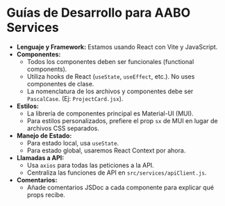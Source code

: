 # Guías de Desarrollo para AABO Services

- **Lenguaje y Framework:** Estamos usando React con Vite y JavaScript.
- **Componentes:**
  - Todos los componentes deben ser funcionales (functional components).
  - Utiliza hooks de React (`useState`, `useEffect`, etc.). No uses componentes de clase.
  - La nomenclatura de los archivos y componentes debe ser `PascalCase`. (Ej: `ProjectCard.jsx`).
- **Estilos:**
  - La librería de componentes principal es Material-UI (MUI).
  - Para estilos personalizados, prefiere el prop `sx` de MUI en lugar de archivos CSS separados.
- **Manejo de Estado:**
  - Para estado local, usa `useState`.
  - Para estado global, usaremos React Context por ahora.
- **Llamadas a API:**
  - Usa `axios` para todas las peticiones a la API.
  - Centraliza las funciones de API en `src/services/apiClient.js`.
- **Comentarios:**
  - Añade comentarios JSDoc a cada componente para explicar qué props recibe.